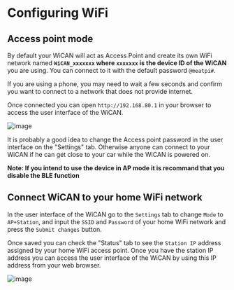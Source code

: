# Configuring WiFi

## Access point mode
By default your WiCAN will act as Access Point and create its own WiFi network named **`WiCAN_xxxxxxx` where `xxxxxxx` is the device ID of the WiCAN** you are using. You can connect to it with the default password `@meatpi#`. 

If you are using a phone, you may need to wait a few seconds and confirm you want to connect to a network that does not provide internet.

Once connected you can open `http://192.168.80.1` in your browser to access the user interface of the WiCAN.

![image](/config/wifi/accesspoint.png)

It is probably a good idea to change the Access point password in the user interface on the "Settings" tab. Otherwise anyone can connect to your WiCAN if he can get close to your car while the WiCAN is powered on.

**Note: If you intend to use the device in AP mode it is recommand that you disable the BLE function**

## Connect WiCAN to your home WiFi network
In the user interface of the WiCAN go to the `Settings` tab to change `Mode` to `AP+Station`, and input the `SSID` and `Password` of your home WiFi network and press the `Submit changes` button.

Once saved you can check the "Status" tab to see the `Station IP` address assigned by your home WiFi access point. Once you have the station IP address you can access the user interface of the WiCAN by using this IP address from your web browser.

![image](/config/wifi/wifi_config.png)
